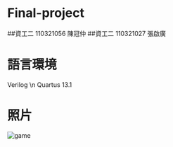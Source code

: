 # Final-project
##資工二 110321056 陳冠仲 
##資工二 110321027 張啟廣
# 語言環境
Verilog \n
Quartus 13.1
# 照片
  ![game](https://user-images.githubusercontent.com/122383629/211610812-e33b9299-2bb5-463a-83ac-d4cdb30b7008.jpg)
